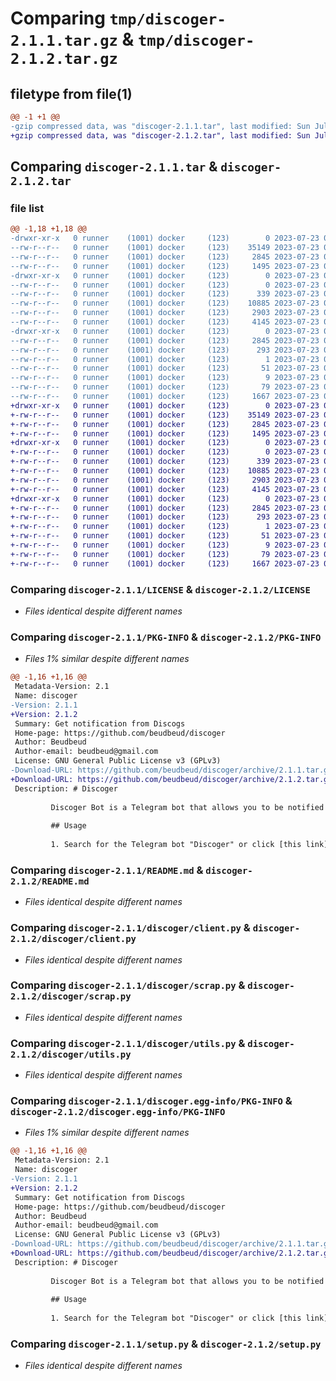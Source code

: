 # Comparing `tmp/discoger-2.1.1.tar.gz` & `tmp/discoger-2.1.2.tar.gz`

## filetype from file(1)

```diff
@@ -1 +1 @@
-gzip compressed data, was "discoger-2.1.1.tar", last modified: Sun Jul 23 08:08:39 2023, max compression
+gzip compressed data, was "discoger-2.1.2.tar", last modified: Sun Jul 23 08:20:20 2023, max compression
```

## Comparing `discoger-2.1.1.tar` & `discoger-2.1.2.tar`

### file list

```diff
@@ -1,18 +1,18 @@
-drwxr-xr-x   0 runner    (1001) docker     (123)        0 2023-07-23 08:08:39.049098 discoger-2.1.1/
--rw-r--r--   0 runner    (1001) docker     (123)    35149 2023-07-23 08:08:19.000000 discoger-2.1.1/LICENSE
--rw-r--r--   0 runner    (1001) docker     (123)     2845 2023-07-23 08:08:39.049098 discoger-2.1.1/PKG-INFO
--rw-r--r--   0 runner    (1001) docker     (123)     1495 2023-07-23 08:08:19.000000 discoger-2.1.1/README.md
-drwxr-xr-x   0 runner    (1001) docker     (123)        0 2023-07-23 08:08:39.045098 discoger-2.1.1/discoger/
--rw-r--r--   0 runner    (1001) docker     (123)        0 2023-07-23 08:08:19.000000 discoger-2.1.1/discoger/__init__.py
--rw-r--r--   0 runner    (1001) docker     (123)      339 2023-07-23 08:08:19.000000 discoger-2.1.1/discoger/_info.py
--rw-r--r--   0 runner    (1001) docker     (123)    10885 2023-07-23 08:08:19.000000 discoger-2.1.1/discoger/client.py
--rw-r--r--   0 runner    (1001) docker     (123)     2903 2023-07-23 08:08:19.000000 discoger-2.1.1/discoger/scrap.py
--rw-r--r--   0 runner    (1001) docker     (123)     4145 2023-07-23 08:08:19.000000 discoger-2.1.1/discoger/utils.py
-drwxr-xr-x   0 runner    (1001) docker     (123)        0 2023-07-23 08:08:39.049098 discoger-2.1.1/discoger.egg-info/
--rw-r--r--   0 runner    (1001) docker     (123)     2845 2023-07-23 08:08:38.000000 discoger-2.1.1/discoger.egg-info/PKG-INFO
--rw-r--r--   0 runner    (1001) docker     (123)      293 2023-07-23 08:08:39.000000 discoger-2.1.1/discoger.egg-info/SOURCES.txt
--rw-r--r--   0 runner    (1001) docker     (123)        1 2023-07-23 08:08:38.000000 discoger-2.1.1/discoger.egg-info/dependency_links.txt
--rw-r--r--   0 runner    (1001) docker     (123)       51 2023-07-23 08:08:38.000000 discoger-2.1.1/discoger.egg-info/entry_points.txt
--rw-r--r--   0 runner    (1001) docker     (123)        9 2023-07-23 08:08:38.000000 discoger-2.1.1/discoger.egg-info/top_level.txt
--rw-r--r--   0 runner    (1001) docker     (123)       79 2023-07-23 08:08:39.049098 discoger-2.1.1/setup.cfg
--rw-r--r--   0 runner    (1001) docker     (123)     1667 2023-07-23 08:08:19.000000 discoger-2.1.1/setup.py
+drwxr-xr-x   0 runner    (1001) docker     (123)        0 2023-07-23 08:20:20.026594 discoger-2.1.2/
+-rw-r--r--   0 runner    (1001) docker     (123)    35149 2023-07-23 08:20:04.000000 discoger-2.1.2/LICENSE
+-rw-r--r--   0 runner    (1001) docker     (123)     2845 2023-07-23 08:20:20.026594 discoger-2.1.2/PKG-INFO
+-rw-r--r--   0 runner    (1001) docker     (123)     1495 2023-07-23 08:20:04.000000 discoger-2.1.2/README.md
+drwxr-xr-x   0 runner    (1001) docker     (123)        0 2023-07-23 08:20:20.026594 discoger-2.1.2/discoger/
+-rw-r--r--   0 runner    (1001) docker     (123)        0 2023-07-23 08:20:04.000000 discoger-2.1.2/discoger/__init__.py
+-rw-r--r--   0 runner    (1001) docker     (123)      339 2023-07-23 08:20:04.000000 discoger-2.1.2/discoger/_info.py
+-rw-r--r--   0 runner    (1001) docker     (123)    10885 2023-07-23 08:20:04.000000 discoger-2.1.2/discoger/client.py
+-rw-r--r--   0 runner    (1001) docker     (123)     2903 2023-07-23 08:20:04.000000 discoger-2.1.2/discoger/scrap.py
+-rw-r--r--   0 runner    (1001) docker     (123)     4145 2023-07-23 08:20:04.000000 discoger-2.1.2/discoger/utils.py
+drwxr-xr-x   0 runner    (1001) docker     (123)        0 2023-07-23 08:20:20.026594 discoger-2.1.2/discoger.egg-info/
+-rw-r--r--   0 runner    (1001) docker     (123)     2845 2023-07-23 08:20:19.000000 discoger-2.1.2/discoger.egg-info/PKG-INFO
+-rw-r--r--   0 runner    (1001) docker     (123)      293 2023-07-23 08:20:19.000000 discoger-2.1.2/discoger.egg-info/SOURCES.txt
+-rw-r--r--   0 runner    (1001) docker     (123)        1 2023-07-23 08:20:19.000000 discoger-2.1.2/discoger.egg-info/dependency_links.txt
+-rw-r--r--   0 runner    (1001) docker     (123)       51 2023-07-23 08:20:19.000000 discoger-2.1.2/discoger.egg-info/entry_points.txt
+-rw-r--r--   0 runner    (1001) docker     (123)        9 2023-07-23 08:20:19.000000 discoger-2.1.2/discoger.egg-info/top_level.txt
+-rw-r--r--   0 runner    (1001) docker     (123)       79 2023-07-23 08:20:20.026594 discoger-2.1.2/setup.cfg
+-rw-r--r--   0 runner    (1001) docker     (123)     1667 2023-07-23 08:20:04.000000 discoger-2.1.2/setup.py
```

### Comparing `discoger-2.1.1/LICENSE` & `discoger-2.1.2/LICENSE`

 * *Files identical despite different names*

### Comparing `discoger-2.1.1/PKG-INFO` & `discoger-2.1.2/PKG-INFO`

 * *Files 1% similar despite different names*

```diff
@@ -1,16 +1,16 @@
 Metadata-Version: 2.1
 Name: discoger
-Version: 2.1.1
+Version: 2.1.2
 Summary: Get notification from Discogs
 Home-page: https://github.com/beudbeud/discoger
 Author: Beudbeud
 Author-email: beudbeud@gmail.com
 License: GNU General Public License v3 (GPLv3)
-Download-URL: https://github.com/beudbeud/discoger/archive/2.1.1.tar.gz
+Download-URL: https://github.com/beudbeud/discoger/archive/2.1.2.tar.gz
 Description: # Discoger
         
         Discoger Bot is a Telegram bot that allows you to be notified when a new sale for a vinyl in your Discogs wantlist is available.
         
         ## Usage
         
         1. Search for the Telegram bot "Discoger" or click [this link](https://t.me/Discogers_bot) to open a conversation with the bot.
```

### Comparing `discoger-2.1.1/README.md` & `discoger-2.1.2/README.md`

 * *Files identical despite different names*

### Comparing `discoger-2.1.1/discoger/client.py` & `discoger-2.1.2/discoger/client.py`

 * *Files identical despite different names*

### Comparing `discoger-2.1.1/discoger/scrap.py` & `discoger-2.1.2/discoger/scrap.py`

 * *Files identical despite different names*

### Comparing `discoger-2.1.1/discoger/utils.py` & `discoger-2.1.2/discoger/utils.py`

 * *Files identical despite different names*

### Comparing `discoger-2.1.1/discoger.egg-info/PKG-INFO` & `discoger-2.1.2/discoger.egg-info/PKG-INFO`

 * *Files 1% similar despite different names*

```diff
@@ -1,16 +1,16 @@
 Metadata-Version: 2.1
 Name: discoger
-Version: 2.1.1
+Version: 2.1.2
 Summary: Get notification from Discogs
 Home-page: https://github.com/beudbeud/discoger
 Author: Beudbeud
 Author-email: beudbeud@gmail.com
 License: GNU General Public License v3 (GPLv3)
-Download-URL: https://github.com/beudbeud/discoger/archive/2.1.1.tar.gz
+Download-URL: https://github.com/beudbeud/discoger/archive/2.1.2.tar.gz
 Description: # Discoger
         
         Discoger Bot is a Telegram bot that allows you to be notified when a new sale for a vinyl in your Discogs wantlist is available.
         
         ## Usage
         
         1. Search for the Telegram bot "Discoger" or click [this link](https://t.me/Discogers_bot) to open a conversation with the bot.
```

### Comparing `discoger-2.1.1/setup.py` & `discoger-2.1.2/setup.py`

 * *Files identical despite different names*

